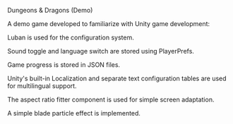 Dungeons & Dragons (Demo)

A demo game developed to familiarize with Unity game development:

Luban is used for the configuration system.

Sound toggle and language switch are stored using PlayerPrefs.

Game progress is stored in JSON files.

Unity's built-in Localization and separate text configuration tables are used for multilingual support.

The aspect ratio fitter component is used for simple screen adaptation.

A simple blade particle effect is implemented.
